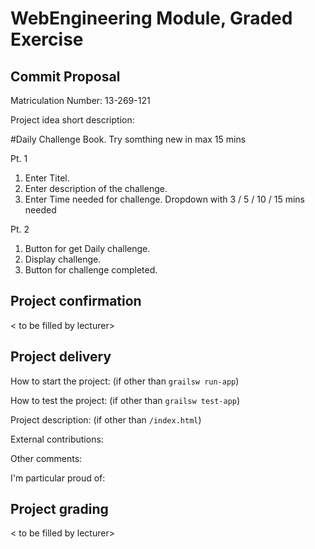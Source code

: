 # WebEngineering Module, Graded Exercise

## Commit Proposal

Matriculation Number: 13-269-121

Project idea short description: 

#Daily Challenge Book.
Try somthing new in max 15 mins

Pt. 1
1. Enter Titel. 
2. Enter description of the challenge.
3. Enter Time needed for challenge.
   Dropdown with 3 / 5 / 10 / 15 mins needed

Pt. 2 
1. Button for get Daily challenge.
2. Display challenge.
3. Button for challenge completed.


## Project confirmation

< to be filled by lecturer>


## Project delivery <to be filled by student>

How to start the project: (if other than `grailsw run-app`)

How to test the project:  (if other than `grailsw test-app`)

Project description:      (if other than `/index.html`)

External contributions:

Other comments: 

I'm particular proud of:


## Project grading 

< to be filled by lecturer>